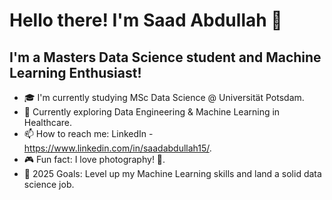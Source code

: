 # Hello there! I'm Saad Abdullah 👋

## I'm a Masters Data Science student and Machine Learning Enthusiast!

- 🎓 I'm currently studying MSc Data Science @ Universität Potsdam.
- 🌱 Currently exploring Data Engineering & Machine Learning in Healthcare.
- 📫 How to reach me: LinkedIn - https://www.linkedin.com/in/saadabdullah15/.
- 🎮 Fun fact: I love photography! 📸.
- 🎯 2025 Goals: Level up my Machine Learning skills and land a solid data science job.
